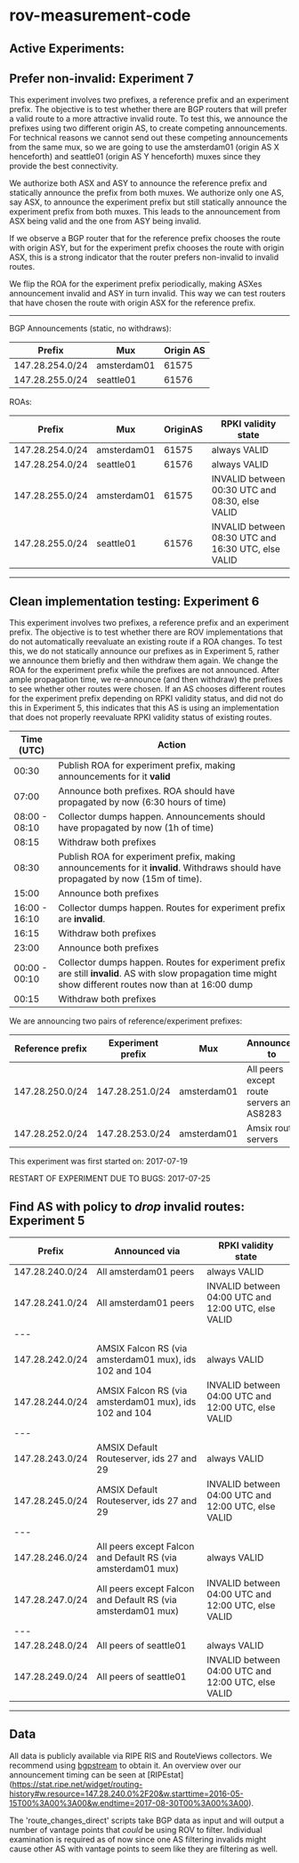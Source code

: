 # rov-measurement-code

## Active Experiments:

## Prefer non-invalid: Experiment 7
This experiment involves two prefixes, a reference prefix and an experiment prefix. The objective is to test whether there are BGP routers that will prefer a valid route to a more attractive invalid route.
To test this, we announce the prefixes using two different origin AS, to create competing announcements.
For technical reasons we cannot send out these competing announcements from the same mux, so we are going to use the amsterdam01 (origin AS X henceforth) and seattle01 (origin AS Y henceforth) muxes since they provide the best connectivity.

We authorize both ASX and ASY to announce the reference prefix and statically announce the prefix from both muxes.
We authorize only one AS, say ASX, to announce the experiment prefix but still statically announce the experiment prefix from both muxes. This leads to the announcement from ASX being valid and the one from ASY being invalid.

If we observe a BGP router that for the reference prefix chooses the route with origin ASY, but for the experiment prefix chooses the route with origin ASX, this is a strong indicator that the router prefers non-invalid to invalid routes.

We flip the ROA for the experiment prefix periodically, making ASXes announcement invalid and ASY in turn invalid. This way we can test routers that have chosen the route with origin ASX for the reference prefix.

---------

BGP Announcements (static, no withdraws): 

| Prefix | Mux | Origin AS |
|--------|-----|-----------|
|147.28.254.0/24|amsterdam01|61575|
|147.28.255.0/24|seattle01|61576|

ROAs:

| Prefix | Mux | OriginAS |RPKI validity state |
|--------|-----|----------|---------------------|
| 147.28.254.0/24 | amsterdam01 | 61575 | always VALID |
| 147.28.254.0/24 | seattle01 | 61576 | always VALID|
| 147.28.255.0/24 | amsterdam01 | 61575 | INVALID between 00:30 UTC and 08:30, else VALID |
| 147.28.255.0/24 | seattle01 | 61576 | INVALID between 08:30 UTC and 16:30 UTC, else VALID|

---------

## Clean implementation testing: Experiment 6
This experiment involves two prefixes, a reference prefix and an experiment prefix. The objective is to test whether there are ROV implementations that do not automatically reevaluate an existing route if a ROA changes. To test this, we do not statically announce our prefixes as in Experiment 5, rather we announce them briefly and then withdraw them again. We change the ROA for the experiment prefix while the prefixes are not announced. After ample propagation time, we re-announce (and then withdraw) the prefixes to see whether other routes were chosen. If an AS chooses different routes for the experiment prefix depending on RPKI validity status, and did not do this in Experiment 5, this indicates that this AS is using an implementation that does not properly reevaluate RPKI validity status of existing routes.

| Time (UTC) | Action |
|------------|--------|
| 00:30 | Publish ROA for experiment prefix, making announcements for it **valid** |
| 07:00 | Announce both prefixes. ROA should have propagated by now (6:30 hours of time)|
| 08:00 - 08:10 | Collector dumps happen. Announcements should have propagated by now (1h of time) |
| 08:15 | Withdraw both prefixes |
| 08:30 | Publish ROA for experiment prefix, making announcements for it **invalid**. Withdraws should have propagated by now (15m of time).|
| 15:00 | Announce both prefixes |
| 16:00 - 16:10 | Collector dumps happen. Routes for experiment prefix are **invalid**.|
| 16:15 | Withdraw both prefixes | 
| 23:00 | Announce both prefixes | 
| 00:00 - 00:10 | Collector dumps happen. Routes for experiment prefix are still **invalid**. AS with slow propagation time might show different routes now than at 16:00 dump |
| 00:15 | Withdraw both prefixes |

We are announcing two pairs of reference/experiment prefixes:

| Reference prefix | Experiment prefix | Mux | Announced to |
|------------------|-------------------|-----|--------|
| 147.28.250.0/24 | 147.28.251.0/24 | amsterdam01 | All peers except route servers and AS8283 |
| 147.28.252.0/24 | 147.28.253.0/24 | amsterdam01 | Amsix route servers | 


This experiment was first started on: 2017-07-19

RESTART OF EXPERIMENT DUE TO BUGS: 2017-07-25


## Find AS with policy to *drop* invalid routes: Experiment 5

| Prefix | Announced via | RPKI validity state |
|--------|---------------|---------------------|
| 147.28.240.0/24 | All amsterdam01 peers | always VALID |
| 147.28.241.0/24 | All amsterdam01 peers | INVALID between 04:00 UTC and 12:00 UTC, else VALID|
|---|
| 147.28.242.0/24 | AMSIX Falcon RS (via amsterdam01 mux), ids 102 and 104 | always VALID |
| 147.28.244.0/24 | AMSIX Falcon RS (via amsterdam01 mux), ids 102 and 104 | INVALID between 04:00 UTC and 12:00 UTC, else VALID|
|---|
|147.28.243.0/24| AMSIX Default Routeserver, ids 27 and 29 | always VALID |
|147.28.245.0/24| AMSIX Default Routeserver, ids 27 and 29 | INVALID between 04:00 UTC and 12:00 UTC, else VALID |
|---|
|147.28.246.0/24| All peers except Falcon and Default RS (via amsterdam01 mux) | always VALID |
|147.28.247.0/24| All peers except Falcon and Default RS (via amsterdam01 mux) | INVALID between 04:00 UTC and 12:00 UTC, else VALID|
|---|
|147.28.248.0/24| All peers of seattle01 | always VALID |
|147.28.249.0/24|  All peers of seattle01 | INVALID between 04:00 UTC and 12:00 UTC, else VALID |


---------------


## Data

All data is publicly available via RIPE RIS and RouteViews collectors. We recommend using [bgpstream](https://bgpstream.caida.org/) to obtain it. An overview over our announcement timing can be seen at [RIPEstat] (https://stat.ripe.net/widget/routing-history#w.resource=147.28.240.0%2F20&w.starttime=2016-05-15T00%3A00%3A00&w.endtime=2017-08-30T00%3A00%3A00).

The 'route_changes_direct' scripts take BGP data as input and will output a number of vantage points that *could* be using ROV to filter. Individual examination is required as of now since one AS filtering invalids might cause other AS with vantage points to seem like they are filtering as well.
